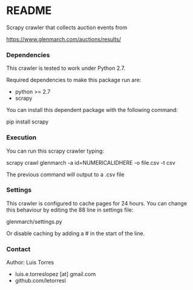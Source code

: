 # README #

Scrapy crawler that collects auction events from

https://www.glenmarch.com/auctions/results/

### Dependencies ###

This crawler is tested to work under Python 2.7.

Required dependencies to make this package run are:

- python >= 2.7
- scrapy

You can install this dependent package with the following command:

pip install scrapy

### Execution ###

You can run this scrapy crawler typing:

scrapy crawl glenmarch -a id=NUMERICALIDHERE -o file.csv -t csv

The previous command will output to a .csv file

### Settings ###

This crawler is configured to cache pages for 24 hours. You can change
this behaviour by editing the 88 line in settings file:

glenmarch/settings.py

Or disable caching by adding a # in the start of the line.

### Contact ###

Author: Luis Torres

* luis.e.torreslopez [at] gmail.com
* github.com/letorresl
